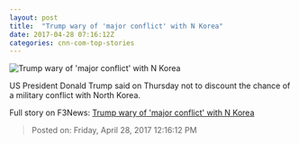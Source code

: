 ```yaml
---
layout: post
title:  "Trump wary of 'major conflict' with N Korea"
date: 2017-04-28 07:16:12Z
categories: cnn-com-top-stories
---
```


![Trump wary of 'major conflict' with N Korea](http://i2.cdn.cnn.com/cnnnext/dam/assets/170426110124-02-donald-trump-0425-super-tease.jpg)

US President Donald Trump said on Thursday not to discount the chance of a military conflict with North Korea.


Full story on F3News: [Trump wary of 'major conflict' with N Korea](http://www.f3nws.com/n/4FumeB)

> Posted on: Friday, April 28, 2017 12:16:12 PM
